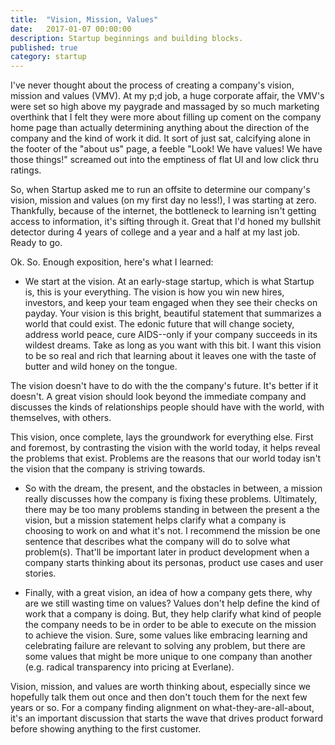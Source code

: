 ```yaml
---
title:  "Vision, Mission, Values"
date:   2017-01-07 00:00:00
description: Startup beginnings and building blocks.
published: true
category: startup
---
```


I've never thought about the process of creating a company's vision, mission and values (VMV). At my p;d job, a huge corporate affair, the VMV's were set so high above my paygrade and massaged by so much marketing overthink that I felt they were more about filling up coment on the company home page than actually determining anything about the direction of the company and the kind of work it did. It sort of just sat, calcifying alone in the footer of the "about us" page, a feeble "Look! We have values! We have those things!" screamed out into the emptiness of flat UI and low click thru ratings. 

So, when Startup asked me to run an offsite to determine our company's vision, mission and values (on my first day no less!), I was starting at zero. Thankfully, because of the internet, the bottleneck to learning isn't getting access to information, it's sifting through it. Great that I'd honed my bullshit detector during 4 years of college and a year and a half at my last job. Ready to go.

Ok. So. Enough exposition, here's what I learned:

* We start at the vision. At an early-stage startup, which is what Startup is, this is your everything. The vision is how you win new hires, investors, and keep your team engaged when they see their checks on payday. Your vision is this bright, beautiful statement that summarizes a world that could exist. The edonic future that will change society, address world peace, cure AIDS--only if your company succeeds in its wildest dreams. Take as long as you want with this bit. I want this vision to be so real and rich that learning about it leaves one with the taste of butter and wild honey on the tongue. 

The vision doesn't have to do with the the company's future. It's better if it doesn't. A great vision should look beyond the immediate company and discusses the kinds of relationships people should have with the world, with themselves, with others. 

This vision, once complete, lays the groundwork for everything else. First and foremost, by contrasting the vision with the world today, it helps reveal the problems that exist. Problems are the reasons that our world today isn't the vision that the company is striving towards.

* So with the dream, the present, and the obstacles in between, a mission really discusses how the company is fixing these problems. Ultimately, there may be too many problems standing in between the present a the vision, but a mission statement helps clarify what a company is choosing to work on and what it's not. I recommend the mission be one sentence that describes what the company will do to solve what problem(s). That'll be important later in product development when a company starts thinking about its personas, product use cases and user stories.

* Finally, with a great vision, an idea of how a company gets there, why are we still wasting time on values? Values don't help define the kind of work that a company is doing. But, they help clarify what kind of people the company needs to be in order to be able to execute on the mission to achieve the vision. Sure, some values like embracing learning and celebrating failure are relevant to solving any problem, but there are some values that might be more unique to one company than another (e.g. radical transparency into pricing at Everlane).

Vision, mission, and values are worth thinking about, especially since we hopefully talk them out once and then don't touch them for the next few years or so. For a company finding alignment on what-they-are-all-about, it's an important discussion that starts the wave that drives product forward before showing anything to the first customer. 
